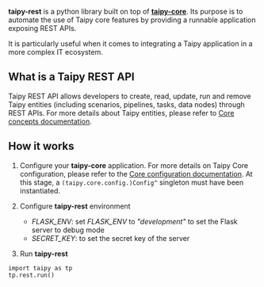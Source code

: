 __taipy-rest__ is a python library built on top of [__taipy-core__](../about.md#taipy-core). Its purpose is to automate the use of Taipy core features by providing a runnable application exposing REST APIs.

It is particularly useful when it comes to integrating a Taipy application in a more complex IT ecosystem.


## What is a Taipy REST API

Taipy REST API allows developers to create, read, update, run and remove Taipy entities (including scenarios, pipelines, tasks, data nodes) through REST APIs. For more details about Taipy entities, please refer to [Core concepts documentation](../core/concepts/index.md).

## How it works

1. Configure your __taipy-core__ application. For more details on Taipy Core configuration, please refer to the [Core configuration documentation](../core/config/index.md).
At this stage, a `(taipy.core.config.)Config^` singleton must have been instantiated.

2. Configure __taipy-rest__ environment
    - *FLASK_ENV*: set *FLASK_ENV* to _"development"_ to set the Flask server to debug mode
    - *SECRET_KEY*: to set the secret key of the server

3. Run **taipy-rest**

```
import taipy as tp
tp.rest.run()
```
